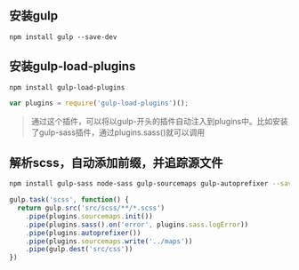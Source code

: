 ## 安装gulp
```
npm install gulp --save-dev
```
## 安装gulp-load-plugins
```
npm install gulp-load-plugins
```
```js
var plugins = require('gulp-load-plugins')();
```
> 通过这个插件，可以将以gulp-开头的插件自动注入到plugins中。比如安装了gulp-sass插件，通过plugins.sass()就可以调用

## 解析scss，自动添加前缀，并追踪源文件
```bash
npm install gulp-sass node-sass gulp-sourcemaps gulp-autoprefixer --save-dev
```
```js
gulp.task('scss', function() {
  return gulp.src('src/scss/**/*.scss')
    .pipe(plugins.sourcemaps.init())
    .pipe(plugins.sass().on('error', plugins.sass.logError))
    .pipe(plugins.autoprefixer())
    .pipe(plugins.sourcemaps.write('../maps'))
    .pipe(gulp.dest('src/css'))
})
```
